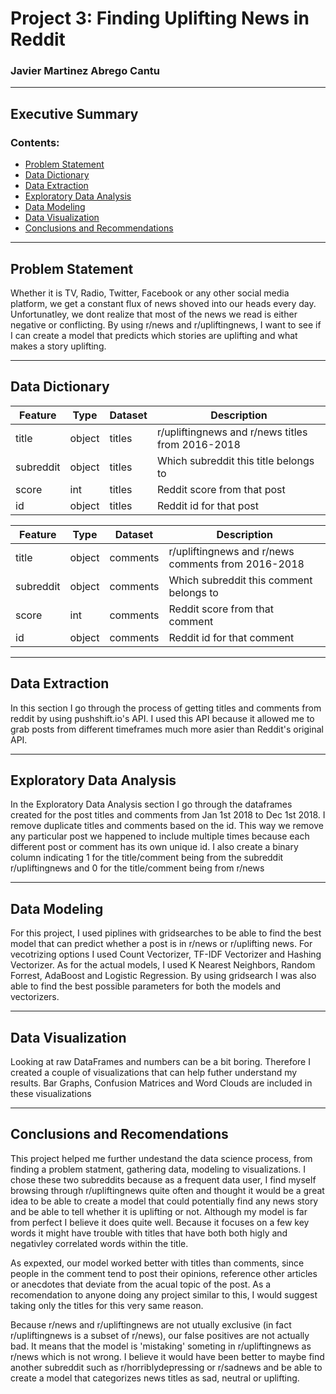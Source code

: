 # Project 3: Finding Uplifting News in Reddit
### Javier Martinez Abrego Cantu

---

## Executive Summary


### Contents:
- [Problem Statement](#Problem-Statement)
- [Data Dictionary](#2018-Data-Import-and-Cleaning)
- [Data Extraction](#Data-Extraction)
- [Exploratory Data Analysis](#Exploratory-Data-Analysis)
- [Data Modeling](#Data-Modeling)
- [Data Visualization](#Data-Visualization)
- [Conclusions and Recommendations](#Conclusions-and-Recommendations)

---


## Problem Statement
Whether it is TV, Radio, Twitter, Facebook or any other social media platform, we get a constant flux of news shoved into our heads every day. Unfortunatley, we dont realize that most of the news we read is either negative or conflicting. By using r/news and r/upliftingnews, I want to see if I can create a model that predicts which stories are uplifting and what makes a story uplifting.

---

## Data Dictionary

|Feature|Type|Dataset|Description|
|---|---|---|---|
|title|object|titles|r/upliftingnews and r/news titles from 2016-2018| 
|subreddit|object|titles|Which subreddit this title belongs to| 
|score|int|titles|Reddit score from that post| 
|id|object|titles|Reddit id for that post| 

|Feature|Type|Dataset|Description|
|---|---|---|---|
|title|object|comments|r/upliftingnews and r/news comments from 2016-2018| 
|subreddit|object|comments|Which subreddit this comment belongs to| 
|score|int|comments|Reddit score from that comment| 
|id|object|comments|Reddit id for that comment|

---

## Data Extraction

In this section I go through the process of getting titles and comments from reddit by using pushshift.io's API. I used this API because it allowed me to grab posts from different timeframes much more asier than Reddit's original API.  

---

## Exploratory Data Analysis

In the Exploratory Data Analysis section I go through the dataframes created for the post titles and comments from Jan 1st 2018 to Dec 1st 2018. I remove duplicate titles and comments based on the id. This way we remove any particular post we happened to include multiple times because each different post or comment has its own unique id. I also create a binary column indicating 1 for the title/comment being from the subreddit r/upliftingnews and 0 for the title/comment being from r/news


---

## Data Modeling

For this project, I used piplines with gridsearches to be able to find the best model that can predict whether a post is in r/news or r/uplifting news. For vecotrizing options I used Count Vectorizer, TF-IDF Vectorizer and Hashing Vectorizer. As for the actual models, I used K Nearest Neighbors, Random Forrest, AdaBoost and Logistic Regression. By using gridsearch I was also able to find the best possible parameters for both the models and vectorizers.

---

## Data Visualization

Looking at raw DataFrames and numbers can be a bit boring. Therefore I created a couple of visualizations that can help futher understand my results. Bar Graphs, Confusion Matrices and Word Clouds are included in these visualizations

---

## Conclusions and Recomendations
This project helped me further undestand the data science process, from finding a problem statment, gathering data, modeling to visualizations. I chose these two subreddits because as a frequent data user, I find myself browsing through r/upliftingnews quite often and thought it would be a great idea to be able to create a model that could potentially find any news story and be able to tell whether it is uplifting or not. Although my model is far from perfect I believe it does quite well. Because it focuses on a few key words it might have trouble with titles that have both both higly and negativley correlated words within the title. 

As expexted, our model worked better with titles than comments, since people in the comment  tend to post their opinions, reference other articles or anecdotes that deviate from the acual topic of the post. As a recomendation to anyone doing any project similar to this, I would suggest taking only the titles for this very same reason. 

Because r/news and r/upliftingnews are not utually exclusive (in fact r/upliftingnews is a subset of r/news), our false positives are not actually bad. It means that the model is 'mistaking' someting in r/upliftingnews as r/news which is not wrong. I believe it would have been better to maybe find another subreddit such as r/horriblydepressing or r/sadnews and be able to create a model that categorizes news titles as sad, neutral or uplifting.
